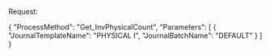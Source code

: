 Request:

{
  "ProcessMethod": "Get_InvPhysicalCount",
  "Parameters": [
    {
      "JournalTemplateName": "PHYSICAL I",
      "JournalBatchName": "DEFAULT"
    }
  ]
}